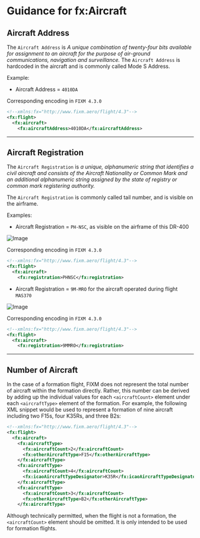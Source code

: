 # Guidance for fx:Aircraft

## Aircraft Address

The `Aircraft Address` is *A unique combination of twenty-four bits available for assignment to an aircraft for the purpose of air-ground communications, navigation and surveillance.* The `Aircraft Address` is hardcoded in the aircraft and is commonly called Mode S Address.

Example: 
- Aircraft Address = `4010DA`

Corresponding encoding in `FIXM 4.3.0`

```xml
<!--xmlns:fx="http://www.fixm.aero/flight/4.3"-->	
<fx:flight>
  <fx:aircraft>
    <fx:aircraftAddress>4010DA</fx:aircraftAddress>
```

---

## Aircraft Registration

The `Aircraft Registration` is *a unique, alphanumeric string that identifies a civil aircraft and consists of the Aircraft Nationality or Common Mark and an additional alphanumeric string assigned by the state of registry or common mark registering authority.* 

The `Aircraft Registration` is commonly called tail number, and is visible on the airframe. 

Examples: 


- Aircraft Registration = `PH-NSC`, as visible on the airframe of this DR-400

![Image](.//media/aircraft_reg_PHNSC.png "Example of aircraft registration - PHNSC")

Corresponding encoding in `FIXM 4.3.0`

```xml
<!--xmlns:fx="http://www.fixm.aero/flight/4.3"-->	
<fx:flight>
  <fx:aircraft>
    <fx:registration>PHNSC</fx:registration>
```

- Aircraft Registration = `9M-MRO` for the aircraft operated during flight `MAS370`

![Image](.//media/MH370_aircraft_reg.png "Example of aircraft registration - 9MMRO")

Corresponding encoding in `FIXM 4.3.0`

```xml
<!--xmlns:fx="http://www.fixm.aero/flight/4.3"-->	
<fx:flight>
  <fx:aircraft>
    <fx:registration>9MMRO</fx:registration>
```

--- 

## Number of Aircraft

In the case of a formation flight, FIXM does not represent the total number of aircraft within the formation directly. Rather, this number can be derived by adding up the individual values for each `<aircraftCount>` element under each `<aircraftType>` element of the formation.  For example, the following XML snippet would be used to represent a formation of nine aircraft including two F15s, four K35Rs, and three B2s:

```xml
<!--xmlns:fx="http://www.fixm.aero/flight/4.3"-->	
<fx:flight>
  <fx:aircraft>
    <fx:aircraftType>
      <fx:aircraftCount>2</fx:aircraftCount>
      <fx:otherAircraftType>F15</fx:otherAircraftType>
    </fx:aircraftType>
    <fx:aircraftType>
      <fx:aircraftCount>4</fx:aircraftCount>
      <fx:icaoAircraftTypeDesignator>K35R</fx:icaoAircraftTypeDesignator>
    </fx:aircraftType>
    <fx:aircraftType>
      <fx:aircraftCount>3</fx:aircraftCount>
      <fx:otherAircraftType>B2</fx:otherAircraftType>
    </fx:aircraftType>
```

Although technically permitted, when the flight is not a formation, the `<aircraftCount>` element should be omitted.  It is only intended to be used for formation flights.


